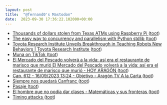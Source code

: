 ```yaml
---
layout: post
title:  "@fernand0's Mastodon"
date:  2023-09-30 17:36:22.102000+00:00
---
```

*  [Thousands of dollars stolen from Texas ATMs using Raspberry Pi ](https://www.tripwire.com/state-of-security/thousands-dollars-stolen-texas-atms-using-raspberry-p) ([toot](https://mastodon.social/@fernand0/111155306956990466))
*  [The easy way to concurrency and parallelism with Python stdlib  ](https://www.bitecode.dev/p/the-easy-way-to-concurrency-and-parallelis) ([toot](https://mastodon.social/@fernand0/111154948344245823))
*  [Toyota Research Institute Unveils Breakthrough in Teaching Robots New Behaviors \|  Toyota Research Institute   ](https://www.tri.global/news/toyota-research-institute-unveils-breakthrough-teaching-robots-new-behaviors) ([toot](https://mastodon.social/@fernand0/111154745519610110))
*  [Muna on TikTok ](https://www.tiktok.com/@spacemunarriz/video/727547973742482563) ([toot](https://mastodon.social/@fernand0/111154469173943042))
*  [El Mercado del Pescado volverá a la vida: así era el restaurante de marisco que murió El Mercado del Pescado volverá a la vida: así era el restaurante de marisco que murió - HOY ARAGÓN ](https://hoyaragon.es/noticias-aragon/zaragoza/el-mercado-del-pescado-volvera-a-la-vida-asi-era-el-restaurante-de-marisco-que-murio) ([toot](https://mastodon.social/@fernand0/111154370259244967))
*  [Cap. 612 - 16/09/2023 13:24 - Objetivo - Aragón TV A la Carta ](https://alacarta.aragontelevision.es/programas/objetivo/cap-612-16092023-132) ([toot](https://mastodon.social/@fernand0/111154048417129204))
*  [Siempre nos quedará Canfranc ](https://www.jotdown.es/2023/09/siempre-nos-quedara-canfranc) ([toot](https://mastodon.social/@fernand0/111153881579032248))
*  [Pasaje ](https://www.flickr.com/photos/fernand0/53207496563) ([toot](https://mastodon.social/@fernand0/111153617284219226))
*  [El hombre que no podía dar clases - Matemáticas y sus fronteras ](https://www.madrimasd.org/blogs/matematicas/2023/09/13/15036) ([toot](https://mastodon.social/@fernand0/111153534649596442))
*  [Timing attacks ](https://www.johndcook.com/blog/2023/09/15/timing-attacks) ([toot](https://mastodon.social/@fernand0/111153462356586814))
